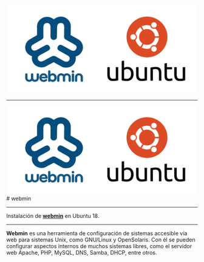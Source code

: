 <img src="https://github.com/midiam1/Webmin/blob/main/img/webmin.png"/>
<hr/>
<link href="css/estilos.css" rel="stylesheet" type="text/css">
<img src="https://github.com/midiam1/Webmin/blob/main/img/webmin.png"/>
# webmin<p><hr>
 Instalación de <strong><a href="https://www.webmin.com/" title="Ir a ..." target="_blank">webmin</a></strong> en <span class="Naranja">Ubuntu 18</span>.
<hr/>

<strong>Webmin</strong> es una herramienta de configuración de sistemas accesible vía web para sistemas Unix, como GNU/Linux y OpenSolaris. Con él se pueden configurar aspectos internos de muchos sistemas libres, como el servidor web Apache, PHP, MySQL, DNS, Samba, DHCP, entre otros.